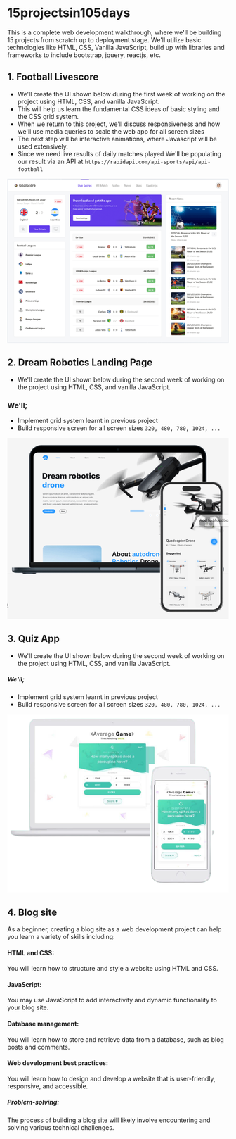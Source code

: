 # 15projectsin105days
This is a complete web development walkthrough, where we'll be building 15 projects from scratch up to deployment stage. We'll utilize basic technologies like HTML, CSS, Vanilla JavaScript, build up with libraries and frameworks to include bootstrap, jquery, reactjs, etc.

## 1. Football Livescore
- We'll create the UI shown below during the first week of working on the project using HTML, CSS, and vanilla JavaScript.
- This will help us learn the fundamental CSS ideas of basic styling and the CSS grid system.
- When we return to this project, we'll discuss responsiveness and how we'll use media queries to scale the web app for all screen sizes
- The next step will be interactive animations, where Javascript will be used extensively.
- Since we need live results of daily matches played We'll be populating our result via an API at `https://rapidapi.com/api-sports/api/api-football`
<img src="https://github.com/splenwilz/15projectsin105days/blob/main/Goalscore%20Football%20Livescore/livescore.PNG">

## 2. Dream Robotics Landing Page
- We'll create the UI shown below during the second week of working on the project using HTML, CSS, and vanilla JavaScript.
### We'll;
- Implement grid system learnt in previous project
- Build responsive screen for all screen sizes `320, 480, 780, 1024, ...`
<img src='https://github.com/splenwilz/15projectsin105days/blob/main/Dream%20Robotics/dreamrobotics.PNG'>

## 3. Quiz App
- We'll create the UI shown below during the second week of working on the project using HTML, CSS, and vanilla JavaScript.
##### We'll;
- Implement grid system learnt in previous project
- Build responsive screen for all screen sizes `320, 480, 780, 1024, ...`
<img src='https://github.com/splenwilz/15projectsin105days/blob/main/Quiz%20App/quiz%20app.PNG'>

## 4. Blog site
As a beginner, creating a blog site as a web development project can help you learn a variety of skills including:

#### HTML and CSS:
You will learn how to structure and style a website using HTML and CSS.

#### JavaScript:
You may use JavaScript to add interactivity and dynamic functionality to your blog site.

#### Database management:
You will learn how to store and retrieve data from a database, such as blog posts and comments.

#### Web development best practices:
You will learn how to design and develop a website that is user-friendly, responsive, and accessible.

##### Problem-solving:
The process of building a blog site will likely involve encountering and solving various technical challenges.
